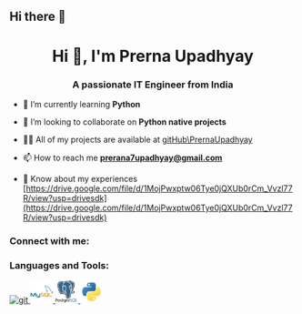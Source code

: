 ## Hi there 👋

<h1 align="center">Hi 👋, I'm Prerna Upadhyay</h1>
<h3 align="center">A passionate IT Engineer from India</h3>

- 🌱 I’m currently learning **Python**

- 👯 I’m looking to collaborate on **Python native projects**

- 👨‍💻 All of my projects are available at [gitHub\PrernaUpadhyay](gitHub\PrernaUpadhyay)

- 📫 How to reach me **prerana7upadhyay@gmail.com**

- 📄 Know about my experiences [https://drive.google.com/file/d/1MojPwxptw06Tye0jQXUb0rCm_Vvzl77R/view?usp=drivesdk](https://drive.google.com/file/d/1MojPwxptw06Tye0jQXUb0rCm_Vvzl77R/view?usp=drivesdk)

<h3 align="left">Connect with me:</h3>
<p align="left">
</p>

<h3 align="left">Languages and Tools:</h3>
<p align="left"> <a href="https://git-scm.com/" target="_blank" rel="noreferrer"> <img src="https://www.vectorlogo.zone/logos/git-scm/git-scm-icon.svg" alt="git" width="40" height="40"/> </a> <a href="https://www.mysql.com/" target="_blank" rel="noreferrer"> <img src="https://raw.githubusercontent.com/devicons/devicon/master/icons/mysql/mysql-original-wordmark.svg" alt="mysql" width="40" height="40"/> </a> <a href="https://www.postgresql.org" target="_blank" rel="noreferrer"> <img src="https://raw.githubusercontent.com/devicons/devicon/master/icons/postgresql/postgresql-original-wordmark.svg" alt="postgresql" width="40" height="40"/> </a> <a href="https://www.python.org" target="_blank" rel="noreferrer"> <img src="https://raw.githubusercontent.com/devicons/devicon/master/icons/python/python-original.svg" alt="python" width="40" height="40"/> </a> </p>
